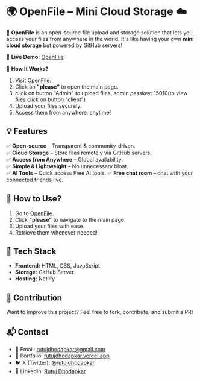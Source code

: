 # 🌍 OpenFile – Mini Cloud Storage ☁️  

🚀 **OpenFile** is an open-source file upload and storage solution that lets you access your files from anywhere in the world. It's like having your own **mini cloud storage** but powered by GitHub servers!  

🔗 **Live Demo:** [OpenFile](https://openfile.netlify.app)  

📌 **How It Works?**  
1. Visit [OpenFile](https://openfile.netlify.app).  
2. Click on **"please"** to open the main page.
3. click on button "Admin" to upload files, admin passkey: 15010(to view files click on button "client")
5. Upload your files securely.  
6. Access them from anywhere, anytime!  

## 💡 Features  
✅ **Open-source** – Transparent & community-driven.  
✅ **Cloud Storage** – Store files remotely via GitHub servers.  
✅ **Access from Anywhere** – Global availability.  
✅ **Simple & Lightweight** – No unnecessary bloat.  
✅ **AI Tools** – Quick access Free AI tools.
✅ **Free chat room** – chat with your connected friends live. 

## 🚀 How to Use?  
1. Go to [OpenFile](https://openfile.netlify.app).  
2. Click **"please"** to navigate to the main page.  
3. Upload your files with ease.  
4. Retrieve them whenever needed!  

## 📂 Tech Stack  
- **Frontend:** HTML, CSS, JavaScript  
- **Storage:** GitHub Server  
- **Hosting:** Netlify  

## 🎯 Contribution  
Want to improve this project? Feel free to fork, contribute, and submit a PR!  

## 📬 Contact  
- 📧 Email: [rutujdhodapkar@gmail.com](mailto:rutujdhodapkar@gmail.com)  
- 🔗 Portfolio: [rutujdhodapkar.vercel.app](https://rutujdhodapkar.vercel.app)  
- 🐦 X (Twitter): [@rutujdhodapkar](https://x.com/rutujdhodapkar)  
- 💼 LinkedIn: [Rutuj Dhodapkar](https://www.linkedin.com/rutujdhodapkar/)  
